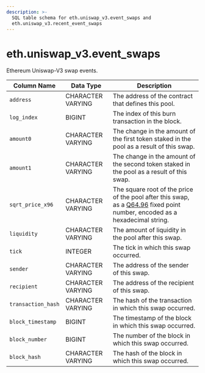 ```yaml
---
description: >-
  SQL table schema for eth.uniswap_v3.event_swaps and
  eth.uniswap_v3.recent_event_swaps
---
```


# eth.uniswap\_v3.event\_swaps

Ethereum Uniswap-V3 swap events.

| Column Name        | Data Type         | Description                                                                                                                                                                                               |
| ------------------ | ----------------- | --------------------------------------------------------------------------------------------------------------------------------------------------------------------------------------------------------- |
| `address`          | CHARACTER VARYING | The address of the contract that defines this pool.                                                                                                                                                       |
| `log_index`        | BIGINT            | The index of this burn transaction in the block.                                                                                                                                                          |
| `amount0`          | CHARACTER VARYING | The change in the amount of the first token staked in the pool as a result of this swap.                                                                                                                  |
| `amount1`          | CHARACTER VARYING | The change in the amount of the second token staked in the pool as a result of this swap.                                                                                                                 |
| `sqrt_price_x96`   | CHARACTER VARYING | The square root of the price of the pool after this swap, as a [Q64.96](https://docs.uniswap.org/contracts/v3/reference/core/libraries/FixedPoint96) fixed point number, encoded as a hexadecimal string. |
| `liquidity`        | CHARACTER VARYING | The amount of liquidity in the pool after this swap.                                                                                                                                                      |
| `tick`             | INTEGER           | The tick in which this swap occurred.                                                                                                                                                                     |
| `sender`           | CHARACTER VARYING | The address of the sender of this swap.                                                                                                                                                                   |
| `recipient`        | CHARACTER VARYING | The address of the recipient of this swap.                                                                                                                                                                |
| `transaction_hash` | CHARACTER VARYING | The hash of the transaction in which this swap occurred.                                                                                                                                                  |
| `block_timestamp`  | BIGINT            | The timestamp of the block in which this swap occurred.                                                                                                                                                   |
| `block_number`     | BIGINT            | The number of the block in which this swap occurred.                                                                                                                                                      |
| `block_hash`       | CHARACTER VARYING | The hash of the block in which this swap occurred.                                                                                                                                                        |
